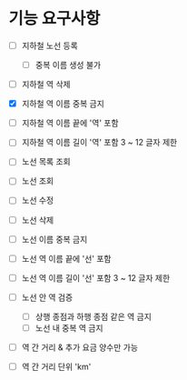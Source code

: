 # 기능 요구사항
- [ ] 지하철 노선 등록
    - [ ] 중복 이름 생성 불가
    
- [ ] 지하철 역 삭제
  
- [x] 지하철 역 이름 중복 금지
  
- [ ] 지하철 역 이름 끝에 '역' 포함
  
- [ ] 지하철 역 이름 길이 '역' 포함 3 ~ 12 글자 제한


- [ ] 노선 목록 조회
    
- [ ] 노선 조회

- [ ] 노선 수정

- [ ] 노선 삭제

- [ ] 노선 이름 중복 금지

- [ ] 노선 역 이름 끝에 '선' 포함

- [ ] 노선 역 이름 길이 '선' 포함 3 ~ 12 글자 제한

- [ ] 노선 안 역 검증
    - [ ] 상행 종점과 하행 종점 같은 역 금지
    - [ ] 노선 내 중복 역 금지

- [ ] 역 간 거리 & 추가 요금 양수만 가능
- [ ] 역 간 거리 단위 'km'